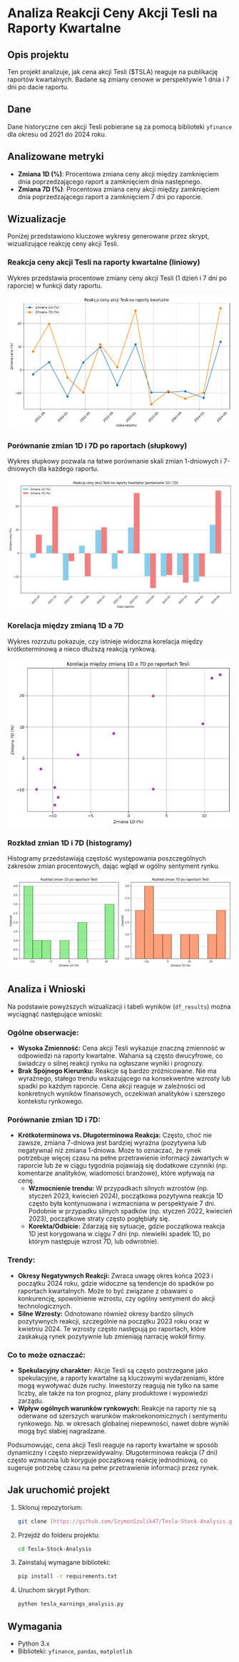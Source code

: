 # Analiza Reakcji Ceny Akcji Tesli na Raporty Kwartalne

## Opis projektu
Ten projekt analizuje, jak cena akcji Tesli ($TSLA) reaguje na publikację raportów kwartalnych. Badane są zmiany cenowe w perspektywie 1 dnia i 7 dni po dacie raportu.

## Dane
Dane historyczne cen akcji Tesli pobierane są za pomocą biblioteki `yfinance` dla okresu od 2021 do 2024 roku.

## Analizowane metryki
* **Zmiana 1D (%)**: Procentowa zmiana ceny akcji między zamknięciem dnia poprzedzającego raport a zamknięciem dnia następnego.
* **Zmiana 7D (%)**: Procentowa zmiana ceny akcji między zamknięciem dnia poprzedzającego raport a zamknięciem 7 dni po raporcie.

## Wizualizacje
Poniżej przedstawiono kluczowe wykresy generowane przez skrypt, wizualizujące reakcję ceny akcji Tesli.

### Reakcja ceny akcji Tesli na raporty kwartalne (liniowy)
Wykres przedstawia procentowe zmiany ceny akcji Tesli (1 dzień i 7 dni po raporcie) w funkcji daty raportu.

![Wykres liniowy zmian 1D i 7D po raportach](images/reakcja_ceny_linowy.png)

### Porównanie zmian 1D i 7D po raportach (słupkowy)
Wykres słupkowy pozwala na łatwe porównanie skali zmian 1-dniowych i 7-dniowych dla każdego raportu.

![Wykres słupkowy zmian 1D i 7D](images/zmiany_1d_7d_slupkowy.png)

### Korelacja między zmianą 1D a 7D
Wykres rozrzutu pokazuje, czy istnieje widoczna korelacja między krótkoterminową a nieco dłuższą reakcją rynkową.

![Wykres rozrzutu korelacji zmian](images/korelacja_1d_7d_rozrzut.png)

### Rozkład zmian 1D i 7D (histogramy)
Histogramy przedstawiają częstość występowania poszczególnych zakresów zmian procentowych, dając wgląd w ogólny sentyment rynku.

![Histogramy rozkładu zmian](images/histogramy_zmian.png)

## Analiza i Wnioski

Na podstawie powyższych wizualizacji i tabeli wyników (`df_results`) można wyciągnąć następujące wnioski:

### Ogólne obserwacje:
* **Wysoka Zmienność:** Cena akcji Tesli wykazuje znaczną zmienność w odpowiedzi na raporty kwartalne. Wahania są często dwucyfrowe, co świadczy o silnej reakcji rynku na ogłaszane wyniki i prognozy.
* **Brak Spójnego Kierunku:** Reakcje są bardzo zróżnicowane. Nie ma wyraźnego, stałego trendu wskazującego na konsekwentne wzrosty lub spadki po każdym raporcie. Cena akcji reaguje w zależności od konkretnych wyników finansowych, oczekiwań analityków i szerszego kontekstu rynkowego.

### Porównanie zmian 1D i 7D:
* **Krótkoterminowa vs. Długoterminowa Reakcja:** Często, choć nie zawsze, zmiana 7-dniowa jest bardziej wyraźna (pozytywna lub negatywna) niż zmiana 1-dniowa. Może to oznaczać, że rynek potrzebuje więcej czasu na pełne przetrawienie informacji zawartych w raporcie lub że w ciągu tygodnia pojawiają się dodatkowe czynniki (np. komentarze analityków, wiadomości branżowe), które wpływają na cenę.
    * **Wzmocnienie trendu:** W przypadkach silnych wzrostów (np. styczeń 2023, kwiecień 2024), początkowa pozytywna reakcja 1D często była kontynuowana i wzmacniana w perspektywie 7 dni. Podobnie w przypadku silnych spadków (np. styczeń 2022, kwiecień 2023), początkowe straty często pogłębiały się.
    * **Korekta/Odbicie:** Zdarzają się sytuacje, gdzie początkowa reakcja 1D jest korygowana w ciągu 7 dni (np. niewielki spadek 1D, po którym następuje wzrost 7D, lub odwrotnie).

### Trendy:
* **Okresy Negatywnych Reakcji:** Zwraca uwagę okres końca 2023 i początku 2024 roku, gdzie widoczne są tendencje do spadków po raportach kwartalnych. Może to być związane z obawami o konkurencję, spowolnienie wzrostu, czy ogólny sentyment do akcji technologicznych.
* **Silne Wzrosty:** Odnotowano również okresy bardzo silnych pozytywnych reakcji, szczególnie na początku 2023 roku oraz w kwietniu 2024. Te wzrosty często następują po raportach, które zaskakują rynek pozytywnie lub zmieniają narrację wokół firmy.

### Co to może oznaczać:
* **Spekulacyjny charakter:** Akcje Tesli są często postrzegane jako spekulacyjne, a raporty kwartalne są kluczowymi wydarzeniami, które mogą wywoływać duże ruchy. Inwestorzy reagują nie tylko na same liczby, ale także na ton prognoz, plany produktowe i wypowiedzi zarządu.
* **Wpływ ogólnych warunków rynkowych:** Reakcje na raporty nie są oderwane od szerszych warunków makroekonomicznych i sentymentu rynkowego. Np. w okresach globalnej niepewności, nawet dobre wyniki mogą być słabiej nagradzane.

Podsumowując, cena akcji Tesli reaguje na raporty kwartalne w sposób dynamiczny i często nieprzewidywalny. Długoterminowa reakcja (7 dni) często wzmacnia lub koryguje początkową reakcję jednodniową, co sugeruje potrzebę czasu na pełne przetrawienie informacji przez rynek.
## Jak uruchomić projekt
1.  Sklonuj repozytorium:
    ```bash
    git clone [https://github.com/SzymonSzulik47/Tesla-Stock-Analysis.git](https://github.com/SzymonSzulik47/Tesla-Stock-Analysis.git)
    ```
2.  Przejdź do folderu projektu:
    ```bash
    cd Tesla-Stock-Analysis
    ```
3.  Zainstaluj wymagane biblioteki:
    ```bash
    pip install -r requirements.txt
    ```
4.  Uruchom skrypt Python:
    ```bash
    python tesla_earnings_analysis.py
    ```

## Wymagania
* Python 3.x
* Biblioteki: `yfinance`, `pandas`, `matplotlib`
